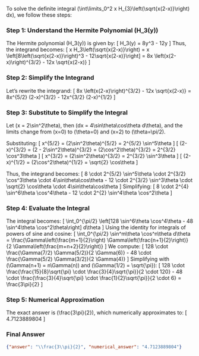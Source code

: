 To solve the definite integral \(\int\limits_0^2 x H_{3}\left(\sqrt{x(2-x)}\right) dx\), we follow these steps:

### Step 1: Understand the Hermite Polynomial \(H_3(y)\)
The Hermite polynomial \(H_3(y)\) is given by:
\[
H_3(y) = 8y^3 - 12y
\]
Thus, the integrand becomes:
\[
x H_3\left(\sqrt{x(2-x)}\right) = x \left[8\left(\sqrt{x(2-x)}\right)^3 - 12\sqrt{x(2-x)}\right] = 8x \left(x(2-x)\right)^{3/2} - 12x \sqrt{x(2-x)}
\]

### Step 2: Simplify the Integrand
Let’s rewrite the integrand:
\[
8x \left(x(2-x)\right)^{3/2} - 12x \sqrt{x(2-x)} = 8x^{5/2} (2-x)^{3/2} - 12x^{3/2} (2-x)^{1/2}
\]

### Step 3: Substitute to Simplify the Integral
Let \(x = 2\sin^2\theta\), then \(dx = 4\sin\theta\cos\theta d\theta\), and the limits change from \(x=0\) to \(\theta=0\) and \(x=2\) to \(\theta=\pi/2\).

Substituting:
\[
x^{5/2} = (2\sin^2\theta)^{5/2} = 2^{5/2} \sin^5\theta
\]
\[
(2-x)^{3/2} = (2 - 2\sin^2\theta)^{3/2} = (2\cos^2\theta)^{3/2} = 2^{3/2} \cos^3\theta
\]
\[
x^{3/2} = (2\sin^2\theta)^{3/2} = 2^{3/2} \sin^3\theta
\]
\[
(2-x)^{1/2} = (2\cos^2\theta)^{1/2} = \sqrt{2} \cos\theta
\]

Thus, the integrand becomes:
\[
8 \cdot 2^{5/2} \sin^5\theta \cdot 2^{3/2} \cos^3\theta \cdot 4\sin\theta\cos\theta - 12 \cdot 2^{3/2} \sin^3\theta \cdot \sqrt{2} \cos\theta \cdot 4\sin\theta\cos\theta
\]
Simplifying:
\[
8 \cdot 2^{4} \sin^6\theta \cos^4\theta - 12 \cdot 2^{2} \sin^4\theta \cos^2\theta
\]

### Step 4: Evaluate the Integral
The integral becomes:
\[
\int_0^{\pi/2} \left[128 \sin^6\theta \cos^4\theta - 48 \sin^4\theta \cos^2\theta\right] d\theta
\]
Using the identity for integrals of powers of sine and cosine:
\[
\int_0^{\pi/2} \sin^m\theta \cos^n\theta d\theta = \frac{\Gamma\left(\frac{m+1}{2}\right) \Gamma\left(\frac{n+1}{2}\right)}{2 \Gamma\left(\frac{m+n+2}{2}\right)}
\]
We compute:
\[
128 \cdot \frac{\Gamma(7/2) \Gamma(5/2)}{2 \Gamma(6)} - 48 \cdot \frac{\Gamma(5/2) \Gamma(3/2)}{2 \Gamma(4)}
\]
Simplifying with \(\Gamma(n+1) = n\Gamma(n)\) and \(\Gamma(1/2) = \sqrt{\pi}\):
\[
128 \cdot \frac{\frac{15}{8}\sqrt{\pi} \cdot \frac{3}{4}\sqrt{\pi}}{2 \cdot 120} - 48 \cdot \frac{\frac{3}{4}\sqrt{\pi} \cdot \frac{1}{2}\sqrt{\pi}}{2 \cdot 6} = \frac{3\pi}{2}
\]

### Step 5: Numerical Approximation
The exact answer is \(\frac{3\pi}{2}\), which numerically approximates to:
\[
4.7123889804
\]

### Final Answer
```json
{"answer": "\\frac{3\\pi}{2}", "numerical_answer": "4.7123889804"}
```